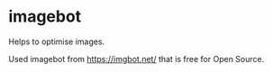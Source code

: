 # imagebot
Helps to optimise images.
 
Used imagebot from https://imgbot.net/  that is free for Open Source.

